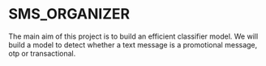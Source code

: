 # SMS_ORGANIZER
The main aim of this project is to build an efficient classifier model. We will build a  model to detect whether a text message is a promotional message, otp or transactional.
